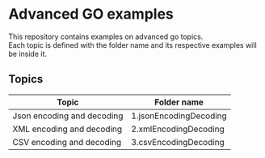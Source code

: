 # Advanced GO examples

This repository contains examples on advanced go topics.<br>
Each topic is defined with the folder name and its respective examples will be inside it.


## Topics

| Topic | Folder name |
| ------ | ------ |
| Json encoding and decoding | 1.jsonEncodingDecoding |
| XML encoding and decoding | 2.xmlEncodingDecoding |
| CSV encoding and decoding | 3.csvEncodingDecoding |
